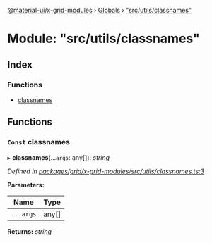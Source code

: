 [@material-ui/x-grid-modules](../README.md) › [Globals](../globals.md) › ["src/utils/classnames"](_src_utils_classnames_.md)

# Module: "src/utils/classnames"

## Index

### Functions

- [classnames](_src_utils_classnames_.md#const-classnames)

## Functions

### `Const` classnames

▸ **classnames**(...`args`: any[]): _string_

_Defined in [packages/grid/x-grid-modules/src/utils/classnames.ts:3](https://github.com/mui-org/material-ui-x/blob/a679779/packages/grid/x-grid-modules/src/utils/classnames.ts#L3)_

**Parameters:**

| Name      | Type  |
| --------- | ----- |
| `...args` | any[] |

**Returns:** _string_
